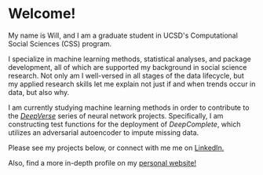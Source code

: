 # Welcome!

My name is Will, and I am a graduate student in UCSD's Computational Social Sciences (CSS) program.

I specialize in machine learning methods, statistical analyses, and package development, all of which are supported my background in social science research. Not only am I well-versed in all stages of the data lifecycle, but my applied research skills let me explain not just if and when trends occur in data, but also why.

I am currently studying machine learning methods in order to contribute to the [*DeepVerse*](https://github.com/DeepVerseLib) series of neural network projects. Specifically, I am constructing test functions for the deployment of *DeepComplete*, which utilizes an adversarial autoencoder to impute missing data.

Please see my projects below, or connect with me me on [LinkedIn.](www.linkedin.com/in/william-de-melo-240a151a1)

Also, find a more in-depth profile on my [personal website!](https://willdemelo.github.io)
